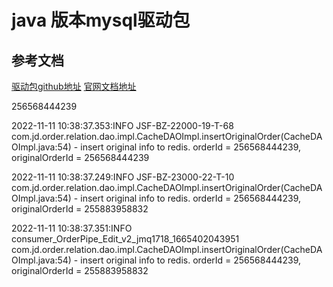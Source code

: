 # java 版本mysql驱动包

## 参考文档
[驱动包github地址](https://github.com/mysql/mysql-connector-j.git)
[官网文档地址](https://dev.mysql.com/doc/connector-j/8.0/en/)

256568444239

2022-11-11 10:38:37.353:INFO JSF-BZ-22000-19-T-68 com.jd.order.relation.dao.impl.CacheDAOImpl.insertOriginalOrder(CacheDAOImpl.java:54) - insert original info to redis. orderId = 256568444239, originalOrderId = 256568444239

2022-11-11 10:38:37.249:INFO JSF-BZ-23000-22-T-10 com.jd.order.relation.dao.impl.CacheDAOImpl.insertOriginalOrder(CacheDAOImpl.java:54) - insert original info to redis. orderId = 256568444239, originalOrderId = 255883958832


2022-11-11 10:38:37.351:INFO consumer_OrderPipe_Edit_v2_jmq1718_1665402043951 com.jd.order.relation.dao.impl.CacheDAOImpl.insertOriginalOrder(CacheDAOImpl.java:54) - insert original info to redis. orderId = 256568444239, originalOrderId = 255883958832